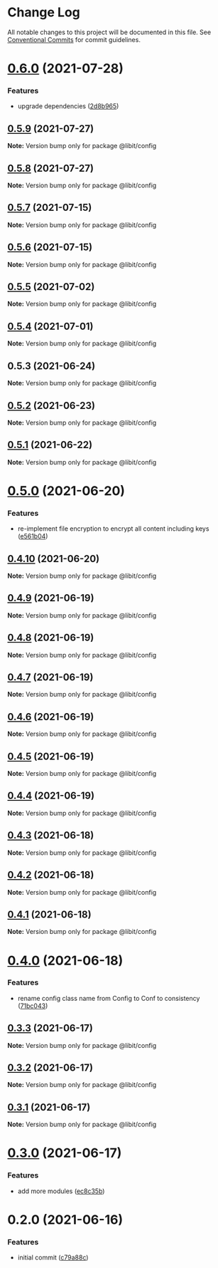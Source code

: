 # Change Log

All notable changes to this project will be documented in this file.
See [Conventional Commits](https://conventionalcommits.org) for commit guidelines.

# [0.6.0](https://gitr.net/mindary/libit/compare/@libit/config@0.5.9...@libit/config@0.6.0) (2021-07-28)


### Features

* upgrade dependencies ([2d8b965](https://gitr.net/mindary/libit/commits/2d8b965efb6abee298ea710baf9824090e18dbaf))





## [0.5.9](https://gitr.net/mindary/libit/compare/@libit/config@0.5.8...@libit/config@0.5.9) (2021-07-27)

**Note:** Version bump only for package @libit/config





## [0.5.8](https://gitr.net/mindary/libit/compare/@libit/config@0.5.7...@libit/config@0.5.8) (2021-07-27)

**Note:** Version bump only for package @libit/config





## [0.5.7](https://gitr.net/mindary/libit/compare/@libit/config@0.5.6...@libit/config@0.5.7) (2021-07-15)

**Note:** Version bump only for package @libit/config





## [0.5.6](https://gitr.net/mindary/libit/compare/@libit/config@0.5.5...@libit/config@0.5.6) (2021-07-15)

**Note:** Version bump only for package @libit/config





## [0.5.5](https://gitr.net/mindary/libit/compare/@libit/config@0.5.4...@libit/config@0.5.5) (2021-07-02)

**Note:** Version bump only for package @libit/config





## [0.5.4](https://gitr.net/mindary/libit/compare/@libit/config@0.5.3...@libit/config@0.5.4) (2021-07-01)

**Note:** Version bump only for package @libit/config





## 0.5.3 (2021-06-24)

**Note:** Version bump only for package @libit/config





## [0.5.2](https://gitr.net/mindary/libit/compare/@libit/config@0.5.1...@libit/config@0.5.2) (2021-06-23)

**Note:** Version bump only for package @libit/config





## [0.5.1](https://gitr.net/mindary/libit/compare/@libit/config@0.5.0...@libit/config@0.5.1) (2021-06-22)

**Note:** Version bump only for package @libit/config





# [0.5.0](https://gitr.net/mindary/libit/compare/@libit/config@0.4.10...@libit/config@0.5.0) (2021-06-20)


### Features

* re-implement file encryption to encrypt all content including keys ([e561b04](https://gitr.net/mindary/libit/commits/e561b048bb400073b7701188bcfd5454f539f752))





## [0.4.10](https://gitr.net/mindary/libit/compare/@libit/config@0.4.9...@libit/config@0.4.10) (2021-06-20)

**Note:** Version bump only for package @libit/config





## [0.4.9](https://gitr.net/mindary/libit/compare/@libit/config@0.4.8...@libit/config@0.4.9) (2021-06-19)

**Note:** Version bump only for package @libit/config





## [0.4.8](https://gitr.net/mindary/libit/compare/@libit/config@0.4.7...@libit/config@0.4.8) (2021-06-19)

**Note:** Version bump only for package @libit/config





## [0.4.7](https://gitr.net/mindary/libit/compare/@libit/config@0.4.6...@libit/config@0.4.7) (2021-06-19)

**Note:** Version bump only for package @libit/config





## [0.4.6](https://gitr.net/mindary/libit/compare/@libit/config@0.4.5...@libit/config@0.4.6) (2021-06-19)

**Note:** Version bump only for package @libit/config





## [0.4.5](https://gitr.net/mindary/libit/compare/@libit/config@0.4.4...@libit/config@0.4.5) (2021-06-19)

**Note:** Version bump only for package @libit/config





## [0.4.4](https://gitr.net/mindary/libit/compare/@libit/config@0.4.3...@libit/config@0.4.4) (2021-06-19)

**Note:** Version bump only for package @libit/config





## [0.4.3](https://gitr.net/mindary/libit/compare/@libit/config@0.4.2...@libit/config@0.4.3) (2021-06-18)

**Note:** Version bump only for package @libit/config





## [0.4.2](https://gitr.net/mindary/libit/compare/@libit/config@0.4.1...@libit/config@0.4.2) (2021-06-18)

**Note:** Version bump only for package @libit/config





## [0.4.1](https://gitr.net/mindary/libit/compare/@libit/config@0.4.0...@libit/config@0.4.1) (2021-06-18)

**Note:** Version bump only for package @libit/config





# [0.4.0](https://gitr.net/mindary/libit/compare/@libit/config@0.3.3...@libit/config@0.4.0) (2021-06-18)


### Features

* rename config class name from Config to Conf to consistency ([71bc043](https://gitr.net/mindary/libit/commits/71bc04365dd4366b48b3e6f9531e24ad4544c2a2))





## [0.3.3](https://gitr.net/mindary/libit/compare/@libit/config@0.3.2...@libit/config@0.3.3) (2021-06-17)

**Note:** Version bump only for package @libit/config





## [0.3.2](https://gitr.net/mindary/libit/compare/@libit/config@0.3.1...@libit/config@0.3.2) (2021-06-17)

**Note:** Version bump only for package @libit/config





## [0.3.1](https://gitr.net/mindary/libit/compare/@libit/config@0.3.0...@libit/config@0.3.1) (2021-06-17)

**Note:** Version bump only for package @libit/config





# [0.3.0](https://gitr.net/mindary/libit/compare/@libit/config@0.2.0...@libit/config@0.3.0) (2021-06-17)


### Features

* add more modules ([ec8c35b](https://gitr.net/mindary/libit/commits/ec8c35b18b46fd894731b63383e766973070cc52))





# 0.2.0 (2021-06-16)


### Features

* initial commit ([c79a88c](https://gitr.net/mindary/libit/commits/c79a88c56e4c98155d80e15cf0e83be24593af27))
